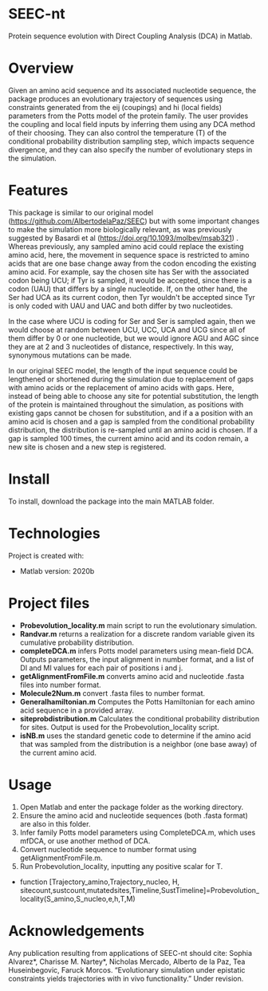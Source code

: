 # SEEC-nt
Protein sequence evolution with Direct Coupling Analysis (DCA) in Matlab.

# Overview
Given an amino acid sequence and its associated nucleotide sequence, the package produces an evolutionary trajectory of sequences using constraints generated from the eij (coupings) and hi (local fields) parameters from the Potts model of the protein family. The user provides the coupling and local field inputs by inferring them using any DCA method of their choosing.  They can also control the temperature (T) of the conditional probability distribution sampling step, which impacts sequence divergence, and they can also specify the number of evolutionary steps in the simulation.  

# Features
This package is similar to our original model (https://github.com/AlbertodelaPaz/SEEC) but with some important changes to make the simulation more biologically relevant, as was previously suggested by Basardi et al (https://doi.org/10.1093/molbev/msab321) . Whereas previously, any sampled amino acid could replace the existing amino acid, here, the movement in sequence space is restricted to amino acids that are one base change away from the codon encoding the existing amino acid.    For example, say the chosen site has Ser with the associated codon being UCU; if Tyr is sampled, it would be accepted, since there is a codon (UAU) that differs by a single nucleotide.  If, on the other hand, the Ser had UCA as its current codon, then Tyr wouldn't be accepted since Tyr is only coded with UAU and UAC and both differ by two nucleotides.

In the case where UCU is coding for Ser and Ser is sampled again, then we would choose at random between UCU, UCC, UCA and UCG since all of them differ by 0 or one nucleotide, but we would ignore AGU and AGC since they are at 2 and 3 nucleotides of distance, respectively.  In this way, synonymous mutations can be made.

In our original SEEC model, the length of the input sequence could be lengthened or shortened during the simulation due to replacement of gaps with amino acids or the replacement of amino acids with gaps. Here, instead of being able to choose any site for potential substitution, the length of the protein is maintained throughout the simulation, as positions with existing gaps cannot be chosen for substitution, and if a a position with an amino acid is chosen and a gap is sampled from the conditional probability distribution, the distribution is re-sampled until an amino acid is chosen.  If a gap is sampled 100 times, the current amino acid and its codon remain, a new site is chosen and a new step is registered.  


# Install
To install, download the package into the main MATLAB folder.

# Technologies
Project is created with:
* Matlab version: 2020b 

# Project files
- **Probevolution_locality.m** main script to run the evolutionary simulation.
- **Randvar.m**  returns a realization for a discrete random variable given its cumulative probability distribution.
- **completeDCA.m** infers Potts model parameters using mean-field DCA.  Outputs parameters, the input alignment in number format, and a list of DI and MI values for each pair of positions i and j.
- **getAlignmentFromFile.m**  converts amino acid and nucleotide .fasta files into number format.
- **Molecule2Num.m**  convert .fasta files to number format.
- **Generalhamiltonian.m** Computes the Potts Hamiltonian for each amino acid sequence in a provided array. 
- **siteprobdistribution.m**  Calculates the conditional probability distribution for sites. Output is used for the Probevolution_locality script. 
- **isNB.m** uses the standard genetic code to determine if the amino acid that was sampled from the distribution is a neighbor (one base away) of the current amino acid.  


# Usage
1. Open Matlab and enter the package folder as the working directory.  
2. Ensure the amino acid and nucleotide sequences (both .fasta format) are also in this folder.
3. Infer family Potts model parameters using CompleteDCA.m, which uses mfDCA, or use another method of DCA.  
4. Convert nucleotide sequence to number format using getAlignmentFromFile.m.
5. Run Probevolution_locality, inputting any positive scalar for T.  
  * function [Trajectory_amino,Trajectory_nucleo, H, sitecount,sustcount,mutatedsites,Timeline,SustTimeline]=Probevolution_locality(S_amino,S_nucleo,e,h,T,M)


# Acknowledgements
Any publication resulting from applications of SEEC-nt should cite:
Sophia Alvarez*, Charisse M. Nartey*, Nicholas Mercado, Alberto de la Paz, Tea Huseinbegovic, Faruck Morcos.  “Evolutionary simulation under epistatic constraints yields trajectories with in vivo functionality.”  Under revision.

